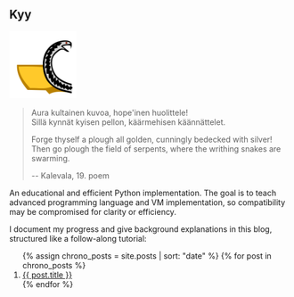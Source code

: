 ## Kyy

<img src="Kyy_logo.svg" alt="Kyy logo" width="120"/>

> Aura kultainen kuvoa, hope'inen huolittele!<br/>
> Sillä kynnät kyisen pellon, käärmehisen käännättelet.
>
> Forge thyself a plough all golden, cunningly bedecked with silver!<br/>
> Then go plough the field of serpents, where the writhing snakes are swarming.
>
> -- Kalevala, 19. poem

An educational and efficient Python implementation. The goal is to teach
advanced programming language and VM implementation, so compatibility may
be compromised for clarity or efficiency.

I document my progress and give background explanations in this blog,
structured like a follow-along tutorial:

<ol>
  {% assign chrono_posts = site.posts | sort: "date" %}
  {% for post in chrono_posts %}
    <li>
      <a href="{{ post.url | relative_url }}">{{ post.title }}</a>
    </li>
  {% endfor %}
</ol>

